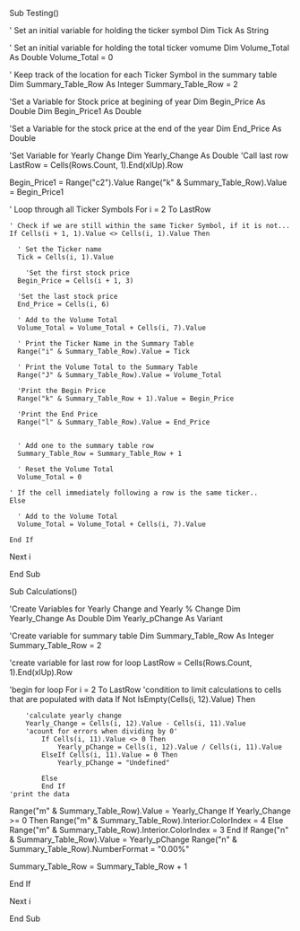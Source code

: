 Sub Testing()


  ' Set an initial variable for holding the ticker symbol
  Dim Tick As String


  ' Set an initial variable for holding the total ticker vomume
  Dim Volume_Total As Double
  Volume_Total = 0

  ' Keep track of the location for each Ticker Symbol in the summary table
  Dim Summary_Table_Row As Integer
  Summary_Table_Row = 2
  
  'Set a Variable for Stock price at begining of year
  Dim Begin_Price As Double
  Dim Begin_Price1 As Double
  
  'Set a Variable for the stock price at the end of the year
  Dim End_Price As Double
  
  'Set Variable for Yearly Change
  Dim Yearly_Change As Double
  'Call last row
  LastRow = Cells(Rows.Count, 1).End(xlUp).Row
  
  Begin_Price1 = Range("c2").Value
  Range("k" & Summary_Table_Row).Value = Begin_Price1
  

  ' Loop through all Ticker Symbols
  For i = 2 To LastRow

    ' Check if we are still within the same Ticker Symbol, if it is not...
    If Cells(i + 1, 1).Value <> Cells(i, 1).Value Then

      ' Set the Ticker name
      Tick = Cells(i, 1).Value

        'Set the first stock price
      Begin_Price = Cells(i + 1, 3)
      
      'Set the last stock price
      End_Price = Cells(i, 6)
        
      ' Add to the Volume Total
      Volume_Total = Volume_Total + Cells(i, 7).Value

      ' Print the Ticker Name in the Summary Table
      Range("i" & Summary_Table_Row).Value = Tick

      ' Print the Volume Total to the Summary Table
      Range("J" & Summary_Table_Row).Value = Volume_Total
      
      'Print the Begin Price
      Range("k" & Summary_Table_Row + 1).Value = Begin_Price
      
      'Print the End Price
      Range("l" & Summary_Table_Row).Value = End_Price
      

      ' Add one to the summary table row
      Summary_Table_Row = Summary_Table_Row + 1
      
      ' Reset the Volume Total
      Volume_Total = 0

    ' If the cell immediately following a row is the same ticker..
    Else

      ' Add to the Volume Total
      Volume_Total = Volume_Total + Cells(i, 7).Value

    End If

  Next i



End Sub

Sub Calculations()

'Create Variables for Yearly Change and Yearly % Change
Dim Yearly_Change As Double
Dim Yearly_pChange As Variant

'Create variable for summary table
 Dim Summary_Table_Row As Integer
  Summary_Table_Row = 2

'create variable for last row for loop
LastRow = Cells(Rows.Count, 1).End(xlUp).Row

'begin for loop
For i = 2 To LastRow
    'condition to limit calculations to cells that are populated with data
    If Not IsEmpty(Cells(i, 12).Value) Then

        'calculate yearly change
        Yearly_Change = Cells(i, 12).Value - Cells(i, 11).Value
        'acount for errors when dividing by 0'
            If Cells(i, 11).Value <> 0 Then
                Yearly_pChange = Cells(i, 12).Value / Cells(i, 11).Value
            ElseIf Cells(i, 11).Value = 0 Then
                Yearly_pChange = "Undefined"
                
            Else
            End If
    'print the data
Range("m" & Summary_Table_Row).Value = Yearly_Change
    If Yearly_Change >= 0 Then
        Range("m" & Summary_Table_Row).Interior.ColorIndex = 4
    Else
        Range("m" & Summary_Table_Row).Interior.ColorIndex = 3
    End If
Range("n" & Summary_Table_Row).Value = Yearly_pChange
    Range("n" & Summary_Table_Row).NumberFormat = "0.00%"

Summary_Table_Row = Summary_Table_Row + 1

End If

Next i


End Sub



